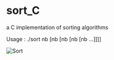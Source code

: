 sort_C
======

a C implementation of sorting algorithms  

Usage : ./sort nb [nb [nb [nb [nb ...]]]]

![Sort](https://raw.githubusercontent.com/Bridouille/sort_C/master/img/sort.png "Sort")
